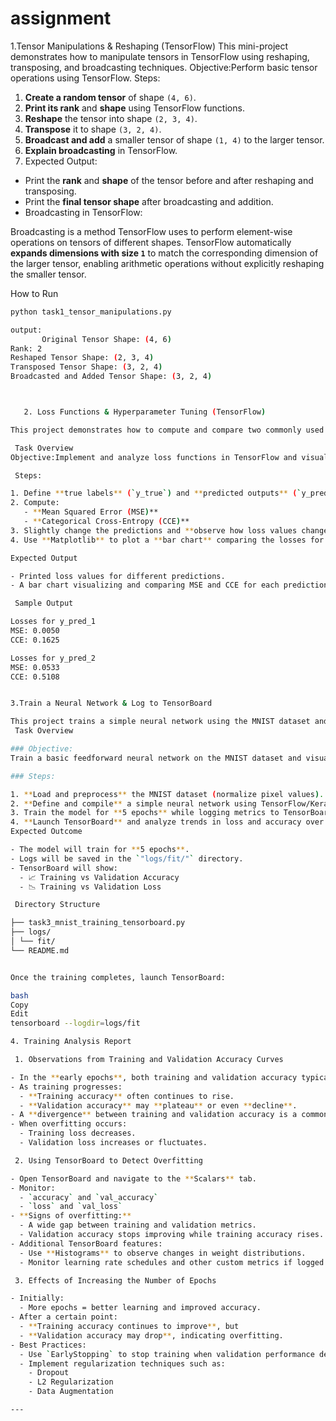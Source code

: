 # assignment
1.Tensor Manipulations & Reshaping (TensorFlow)
This mini-project demonstrates how to manipulate tensors in TensorFlow using reshaping, transposing, and broadcasting techniques.
Objective:Perform basic tensor operations using TensorFlow.
Steps:

1. **Create a random tensor** of shape `(4, 6)`.
2. **Print its rank** and **shape** using TensorFlow functions.
3. **Reshape** the tensor into shape `(2, 3, 4)`.
4. **Transpose** it to shape `(3, 2, 4)`.
5. **Broadcast and add** a smaller tensor of shape `(1, 4)` to the larger tensor.
6. **Explain broadcasting** in TensorFlow.
7.
   Expected Output:

- Print the **rank** and **shape** of the tensor before and after reshaping and transposing.
- Print the **final tensor shape** after broadcasting and addition.
-
  Broadcasting in TensorFlow:

Broadcasting is a method TensorFlow uses to perform element-wise operations on tensors of different shapes. TensorFlow automatically **expands dimensions with size `1`** to match the corresponding dimension of the larger tensor, enabling arithmetic operations without explicitly reshaping the smaller tensor.

 How to Run

```bash
python task1_tensor_manipulations.py

output:
       Original Tensor Shape: (4, 6)
Rank: 2
Reshaped Tensor Shape: (2, 3, 4)
Transposed Tensor Shape: (3, 2, 4)
Broadcasted and Added Tensor Shape: (3, 2, 4)



   2. Loss Functions & Hyperparameter Tuning (TensorFlow)

This project demonstrates how to compute and compare two commonly used loss functions in machine learning — Mean Squared Error (MSE) and Categorical Cross-Entropy (CCE). It also shows how slight changes in model predictions affect these loss values.

 Task Overview
Objective:Implement and analyze loss functions in TensorFlow and visualize their behavior using Matplotlib.

 Steps:

1. Define **true labels** (`y_true`) and **predicted outputs** (`y_pred`).
2. Compute:
   - **Mean Squared Error (MSE)**
   - **Categorical Cross-Entropy (CCE)**
3. Slightly change the predictions and **observe how loss values change**.
4. Use **Matplotlib** to plot a **bar chart** comparing the losses for different prediction sets.

Expected Output

- Printed loss values for different predictions.
- A bar chart visualizing and comparing MSE and CCE for each prediction.

 Sample Output

Losses for y_pred_1
MSE: 0.0050
CCE: 0.1625

Losses for y_pred_2
MSE: 0.0533
CCE: 0.5108


3.Train a Neural Network & Log to TensorBoard

This project trains a simple neural network using the MNIST dataset and logs training metrics to TensorBoard for interactive visualization.
 Task Overview

### Objective:
Train a basic feedforward neural network on the MNIST dataset and visualize its performance using **TensorBoard**.

### Steps:

1. **Load and preprocess** the MNIST dataset (normalize pixel values).
2. **Define and compile** a simple neural network using TensorFlow/Keras.
3. Train the model for **5 epochs** while logging metrics to TensorBoard.
4. **Launch TensorBoard** and analyze trends in loss and accuracy over epochs.
Expected Outcome

- The model will train for **5 epochs**.
- Logs will be saved in the `"logs/fit/"` directory.
- TensorBoard will show:
  - 📈 Training vs Validation Accuracy
  - 📉 Training vs Validation Loss

 Directory Structure

├── task3_mnist_training_tensorboard.py
├── logs/
│ └── fit/
└── README.md


Once the training completes, launch TensorBoard:

bash
Copy
Edit
tensorboard --logdir=logs/fit

4. Training Analysis Report

 1. Observations from Training and Validation Accuracy Curves

- In the **early epochs**, both training and validation accuracy typically increase.
- As training progresses:
  - **Training accuracy** often continues to rise.
  - **Validation accuracy** may **plateau** or even **decline**.
- A **divergence** between training and validation accuracy is a common sign of **overfitting**.
- When overfitting occurs:
  - Training loss decreases.
  - Validation loss increases or fluctuates.

 2. Using TensorBoard to Detect Overfitting

- Open TensorBoard and navigate to the **Scalars** tab.
- Monitor:
  - `accuracy` and `val_accuracy`
  - `loss` and `val_loss`
- **Signs of overfitting:**
  - A wide gap between training and validation metrics.
  - Validation accuracy stops improving while training accuracy rises.
- Additional TensorBoard features:
  - Use **Histograms** to observe changes in weight distributions.
  - Monitor learning rate schedules and other custom metrics if logged.

 3. Effects of Increasing the Number of Epochs

- Initially:
  - More epochs = better learning and improved accuracy.
- After a certain point:
  - **Training accuracy continues to improve**, but
  - **Validation accuracy may drop**, indicating overfitting.
- Best Practices:
  - Use `EarlyStopping` to stop training when validation performance degrades.
  - Implement regularization techniques such as:
    - Dropout
    - L2 Regularization
    - Data Augmentation

---




